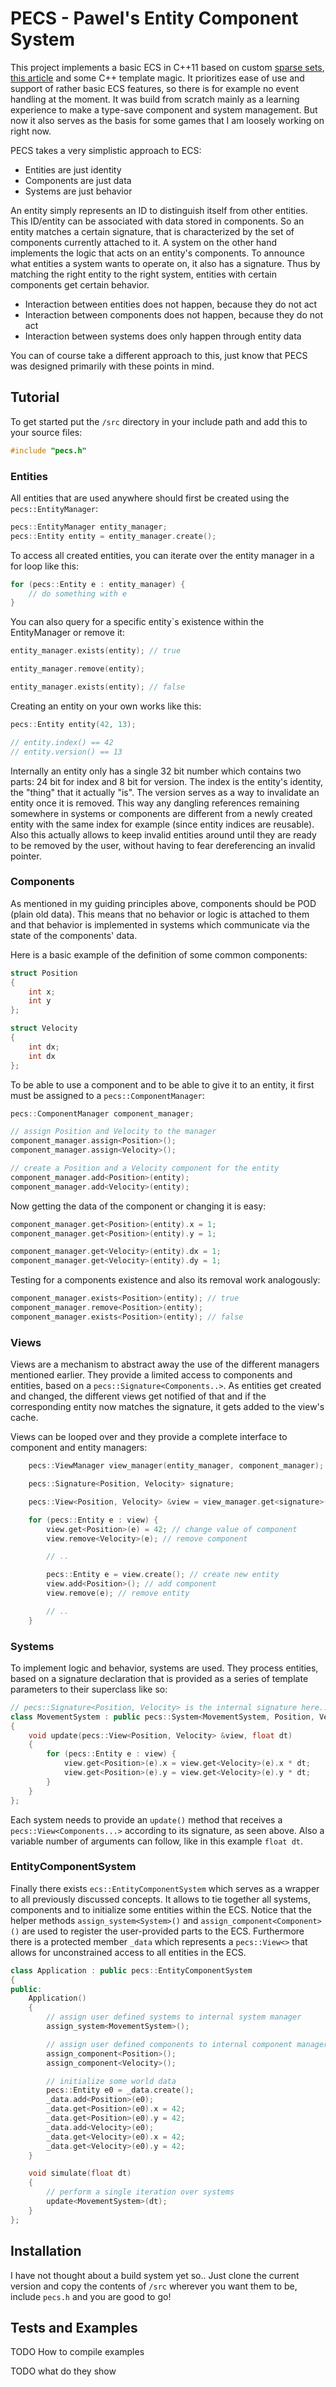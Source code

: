# PECS - Pawel's Entity Component System
This project implements a basic ECS in C++11 based on custom
[sparse sets](https://programmingpraxis.com/2012/03/09/sparse-sets/),
[this article](http://cowboyprogramming.com/2007/01/05/evolve-your-heirachy/)
 and some C++ template magic. It prioritizes ease of
 use and support of rather basic ECS features, so there is for
 example no event handling at the moment. It was
build from scratch mainly as a learning experience to make a type-save
component and system management. But now it also serves as
the basis for some games that I am loosely working on right now.

PECS takes a very simplistic approach to ECS:
- Entities are just identity
- Components are just data
- Systems are just behavior

An entity simply represents an ID to distinguish itself from other entities.
This ID/entity can be associated with data stored in components. So  an
entity matches a certain signature, that is characterized by the set of
components currently attached to it. A system on the other hand implements
the logic that acts on an entity's components. To announce what entities a
system wants to operate on, it also has a signature. Thus by matching the
right entity to the right system, entities with certain components get
certain behavior.

- Interaction between entities does not happen, because they do not act
- Interaction between components does not happen, because they do not act
- Interaction between systems does only happen through entity data

You can of course take a different approach to this, just know that PECS
was designed primarily with these points in mind.

## Tutorial
To get started put the `/src` directory in your include path and add
this to your source files:
``` c++
#include "pecs.h"
```

### Entities
All entities that are used anywhere should first be created using the
`pecs::EntityManager`:
``` c++
pecs::EntityManager entity_manager;
pecs::Entity entity = entity_manager.create();
```

To access all created entities, you can iterate over the entity manager
in a for loop like this:
``` c++
for (pecs::Entity e : entity_manager) {
    // do something with e
}
```

You can also query for a specific entity`s existence within
the EntityManager or remove it:
``` c++
entity_manager.exists(entity); // true

entity_manager.remove(entity);

entity_manager.exists(entity); // false
```

Creating an entity on your own works like this:
``` c++
pecs::Entity entity(42, 13);

// entity.index() == 42
// entity.version() == 13
```

Internally an entity only has a single 32 bit number which contains two
parts: 24 bit for index and 8 bit for version. The index is the entity's
identity, the "thing" that it actually "is". The version serves as a
way to invalidate an entity once it is removed. This way any dangling
references remaining somewhere in systems or components are different
from a newly created entity with the same index for example (since entity
indices are reusable). Also this actually allows to keep invalid entities
around until they are ready to be removed by the user, without having to
fear dereferencing an invalid pointer.


### Components
As mentioned in my guiding principles above, components should be POD
(plain old data). This means that no behavior or logic is attached to
them and that behavior is implemented in systems which communicate via
the state of the components' data.

Here is a basic example of the definition of some common components:
``` c++
struct Position
{
    int x;
    int y
};

struct Velocity
{
    int dx;
    int dx
};
```

To be able to use a component and to be able to give it to an entity, it
first must be assigned to a `pecs::ComponentManager`:
``` c++
pecs::ComponentManager component_manager;

// assign Position and Velocity to the manager
component_manager.assign<Position>();
component_manager.assign<Velocity>();

// create a Position and a Velocity component for the entity
component_manager.add<Position>(entity);
component_manager.add<Velocity>(entity);
```

Now getting the data of the component or changing it is easy:
``` c++
component_manager.get<Position>(entity).x = 1;
component_manager.get<Position>(entity).y = 1;

component_manager.get<Velocity>(entity).dx = 1;
component_manager.get<Velocity>(entity).dy = 1;
```

Testing for a components existence and also its removal work analogously:
``` c++
component_manager.exists<Position>(entity); // true
component_manager.remove<Position>(entity);
component_manager.exists<Position>(entity); // false
```


### Views
Views are a mechanism to abstract away the use of the different managers
mentioned earlier. They provide a limited access to components and
entities, based on a `pecs::Signature<Components..>`. As entities get
created and changed, the different views get notified of that and if the
corresponding entity now matches the signature, it gets added to the
view's cache.

Views can be looped over and they provide a complete interface to
component and entity managers:

``` c++
    pecs::ViewManager view_manager(entity_manager, component_manager);

    pecs::Signature<Position, Velocity> signature;

    pecs::View<Position, Velocity> &view = view_manager.get<signature>();

    for (pecs::Entity e : view) {
        view.get<Position>(e) = 42; // change value of component
        view.remove<Velocity>(e); // remove component

        // ..

        pecs::Entity e = view.create(); // create new entity
        view.add<Position>(); // add component
        view.remove(e); // remove entity

        // ..
    }
```


### Systems
To implement logic and behavior, systems are used. They process entities,
based on a signature declaration that is provided as a series of template
parameters to their superclass like so:

``` c++
// pecs::Signature<Position, Velocity> is the internal signature here..
class MovementSystem : public pecs::System<MovementSystem, Position, Velocity>
{
    void update(pecs::View<Position, Velocity> &view, float dt)
    {
        for (pecs::Entity e : view) {
            view.get<Position>(e).x = view.get<Velocity>(e).x * dt;
            view.get<Position>(e).y = view.get<Velocity>(e).y * dt;
        }
    }
};
```

Each system needs to provide an `update()` method that receives a `pecs::View<Components...>`
according to its signature, as seen above. Also a variable number of
arguments can follow, like in this example `float dt`.


### EntityComponentSystem
Finally there exists `ecs::EntityComponentSystem` which serves as a wrapper
to all previously discussed concepts. It allows to tie together all systems,
components and to initialize some entities within the ECS. Notice that
the helper methods `assign_system<System>()` and `assign_component<Component>()`
are used to register the user-provided parts to the ECS. Furthermore there
is a protected member `_data` which represents a `pecs::View<>` that allows
for unconstrained access to all entities in the ECS.
```c++
class Application : public pecs::EntityComponentSystem
{
public:
    Application()
    {
        // assign user defined systems to internal system manager
        assign_system<MovementSystem>();

        // assign user defined components to internal component manager
        assign_component<Position>();
        assign_component<Velocity>();

        // initialize some world data
        pecs::Entity e0 = _data.create();
        _data.add<Position>(e0);
        _data.get<Position>(e0).x = 42;
        _data.get<Position>(e0).y = 42;
        _data.add<Velocity>(e0);
        _data.get<Velocity>(e0).x = 42;
        _data.get<Velocity>(e0).y = 42;
    }

    void simulate(float dt)
    {
        // perform a single iteration over systems
        update<MovementSystem>(dt);
    }
};
```

## Installation
I have not thought about a build system yet so..
Just clone the current version and copy the contents of `/src` wherever
you want them to be, include `pecs.h` and you are good to go!

## Tests and Examples
TODO How to compile examples

TODO what do they show

